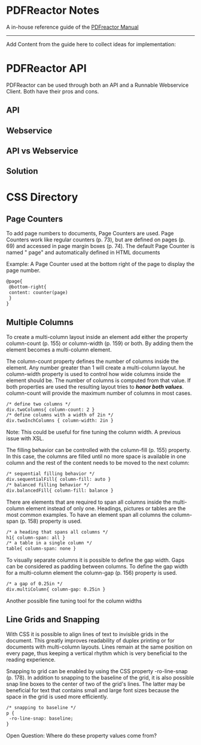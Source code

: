 PDFReactor Notes
=============================
A in-house reference guide of the [PDFreactor Manual](http://www.pdfreactor.com/product/doc/manual.pdf)

- - -
Add Content from the guide here to collect ideas for implementation:

PDFReactor API
==============================
PDFReactor can be used through both an API and a Runnable Webservice Client. Both have their pros and cons.  

API
------------------------------

Webservice
------------------------------

API vs Webservice
------------------------------

Solution
------------------------------

CSS Directory
==============================
Page Counters
-----------------------------
To add page numbers to documents, Page Counters are used. Page Counters work like regular counters
(p. 73), but are defined on pages (p. 69) and accessed in page margin boxes (p. 74). The default Page Counter is named " page" and automatically defined in HTML documents

Example: A Page Counter used at the bottom right of the page to display the page number.

```html
@page{
 @bottom-right{
 content: counter(page)
 }
}
```

Multiple Columns
------------------------------
To create a multi-column layout inside an element add either the property column-count (p. 155) or
column-width (p. 159) or both. By adding them the element becomes a multi-column element.

The column-count property defines the number of columns inside the element. Any number greater than 1 will
create a multi-column layout. he column-width property is used to control how wide columns inside the element should be. The number of
columns is computed from that value. If both properties are used the resulting layout tries to ***honor both values***. column-count will provide the
maximum number of columns in most cases.

```html
/* define two columns */
div.twoColumns{ column-count: 2 }
/* define columns with a width of 2in */
div.twoInchColumns { column-width: 2in }
```

Note: This could be useful for fine tuning the column width. A previous issue with XSL.

The filling behavior can be controlled with the column-fill (p. 155) property. In this case, the columns are filled until no more
space is available in one column and the rest of the content needs to be moved to the next column:

```html
/* sequential filling behavior */
div.sequentialFill{ column-fill: auto }
/* balanced filling behavior */
div.balancedFill{ column-fill: balance }
```

There are elements that are required to span all columns inside the multi-column element instead of only one.
Headings, pictures or tables are the most common examples. To have an element span all columns the
column-span (p. 158) property is used.

```html
/* a heading that spans all columns */
h1{ column-span: all }
/* a table in a single column */
table{ column-span: none }
```

To visually separate columns it is possible to define the gap width. Gaps can be considered as padding between
columns. To define the gap width for a multi-column element the column-gap (p. 156) property is used.

```html
/* a gap of 0.25in */
div.multiColumn{ column-gap: 0.25in }
```

Another possible fine tuning tool for the column widths


Line Grids and Snapping
-------------------------------

With CSS it is possible to align lines of text to invisible grids in the document. This greatly improves readability
of duplex printing or for documents with multi-column layouts. Lines remain at the same position on every page,
thus keeping a vertical rhythm which is very beneficial to the reading experience.

Snapping to grid can be enabled by using the CSS property -ro-line-snap (p. 178). In addition to
snapping to the baseline of the grid, it is also possible snap line boxes to the center of two of the grid's lines.
The latter may be beneficial for text that contains small and large font sizes because the space in the grid is
used more efficiently.

```html
/* snapping to baseline */
p {
 -ro-line-snap: baseline;
}
```

Open Question: Where do these property values come from?
